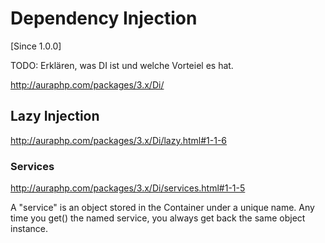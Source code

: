 # Dependency Injection

[Since 1.0.0]

TODO: Erklären, was DI ist und welche Vorteiel es hat.

http://auraphp.com/packages/3.x/Di/


## Lazy Injection

http://auraphp.com/packages/3.x/Di/lazy.html#1-1-6


### Services

http://auraphp.com/packages/3.x/Di/services.html#1-1-5

A "service" is an object stored in the Container under a unique name. Any time you get() the named service, you always get back the same object instance.
   
